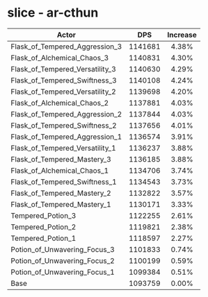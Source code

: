 # slice - ar-cthun
| Actor | DPS | Increase |
|---|:---:|:---:|
|Flask_of_Tempered_Aggression_3|1141681|4.38%|
|Flask_of_Alchemical_Chaos_3|1140831|4.30%|
|Flask_of_Tempered_Versatility_3|1140630|4.29%|
|Flask_of_Tempered_Swiftness_3|1140108|4.24%|
|Flask_of_Tempered_Versatility_2|1139698|4.20%|
|Flask_of_Alchemical_Chaos_2|1137881|4.03%|
|Flask_of_Tempered_Aggression_2|1137844|4.03%|
|Flask_of_Tempered_Swiftness_2|1137656|4.01%|
|Flask_of_Tempered_Aggression_1|1136574|3.91%|
|Flask_of_Tempered_Versatility_1|1136237|3.88%|
|Flask_of_Tempered_Mastery_3|1136185|3.88%|
|Flask_of_Alchemical_Chaos_1|1134706|3.74%|
|Flask_of_Tempered_Swiftness_1|1134543|3.73%|
|Flask_of_Tempered_Mastery_2|1132822|3.57%|
|Flask_of_Tempered_Mastery_1|1130171|3.33%|
|Tempered_Potion_3|1122255|2.61%|
|Tempered_Potion_2|1119821|2.38%|
|Tempered_Potion_1|1118597|2.27%|
|Potion_of_Unwavering_Focus_3|1101833|0.74%|
|Potion_of_Unwavering_Focus_2|1100199|0.59%|
|Potion_of_Unwavering_Focus_1|1099384|0.51%|
|Base|1093759|0.00%|
